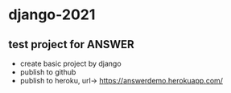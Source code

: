 # django-2021

## test project for ANSWER

- create basic project by django
- publish to github
- publish to heroku, url-> https://answerdemo.herokuapp.com/